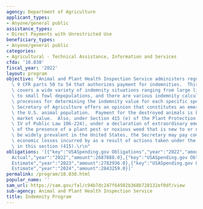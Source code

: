 ```yaml
---
agency: Department of Agriculture
applicant_types:
- Anyone/general public
assistance_types:
- Direct Payments with Unrestricted Use
beneficiary_types:
- Anyone/general public
categories:
- Agricultural - Technical Assistance, Information and Services
cfda: '10.030'
fiscal_year: '2022'
layout: program
objective: "Animal and Plant Health Inspection Service administers regulations at\
  \ 9 CFR parts 50 to 54 that authorizes payment for indemnities.  This authority\
  \ covers a wide variety of indemnity situations ranging from large livestock depopulations\
  \ to small fowl depopulations, and there are various indemnity calculations and\
  \ processes for determining the indemnity value for each specific species.  The\
  \ Secretary of Agriculture offers an opinion that constitutes an emergency and threatens\
  \ the U.S. animal population.  Payment for the destroyed animals is based on fair\
  \ market value.  Also, under Section 415 (e) of the Plant Protection Act (Title\
  \ IV of Public Law 106-224), under a declaration of extraordinary emergency because\
  \ of the presence of a plant pest or noxious weed that is new to or not known to\
  \ be widely prevalent in the United States, the Secretary may pay compensation for\
  \ economic losses incurred by as a result of actions taken under the authorities\
  \ in this section (415).\r\n"
obligations: '[{"key":"USASpending.gov Obligations","year":"2022","amount":333329156.36},{"key":"SAM.gov
  Actual","year":"2022","amount":2687888.0},{"key":"USASpending.gov Obligations","year":"2023","amount":218939763.51},{"key":"SAM.gov
  Estimate","year":"2023","amount":2782936.0},{"key":"USASpending.gov Obligations","year":"2024","amount":0.0},{"key":"SAM.gov
  Estimate","year":"2024","amount":2843259.0}]'
permalink: /program/10.030.html
popular_name: ''
sam_url: https://sam.gov/fal/c94b7dc247f64502b368b720132ef0df/view
sub-agency: Animal and Plant Health Inspection Service
title: Indemnity Program
---
```

